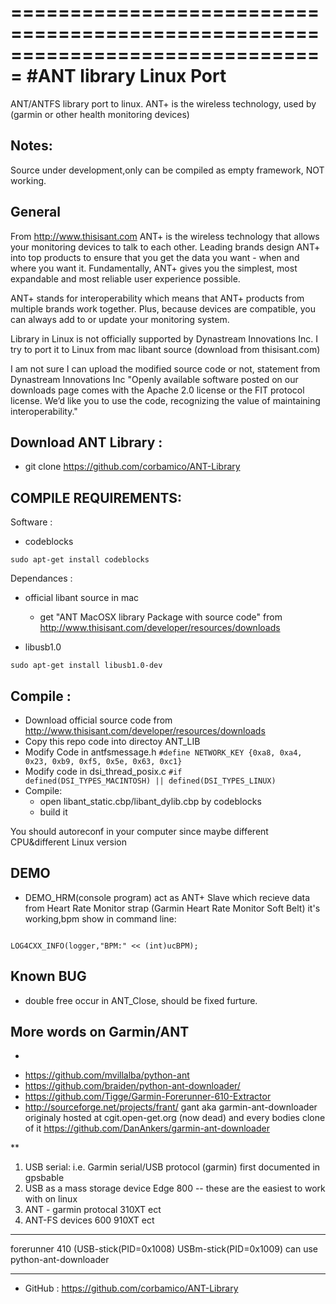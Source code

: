 ===============================================================================
#ANT library Linux Port
===============================================================================
ANT/ANTFS library port to linux. ANT+ is the wireless technology, used by (garmin or other health monitoring devices)

Notes:
-------
Source under development,only can be compiled as empty framework, NOT working.


General
-------
From http://www.thisisant.com
ANT+ is the wireless technology that allows your monitoring devices to talk to each other. Leading brands design ANT+ into top products to ensure that you get the data you want -  when and where you want it. Fundamentally, ANT+ gives you the simplest, most expandable and most reliable user experience possible.

ANT+ stands for interoperability which means that ANT+ products from multiple brands work together. Plus, because devices are compatible, you can always add to or update your monitoring system.

Library in Linux is not officially supported by Dynastream Innovations Inc. I try to port it to Linux from mac libant source (download from thisisant.com)

 I am not sure I can upload the modified source code or not, statement from Dynastream Innovations Inc
"Openly available software posted on our downloads page comes with the Apache 2.0 license or the FIT protocol license. We’d like you to use the code, recognizing the value of maintaining interoperability."


Download ANT Library :
-------
   + git clone https://github.com/corbamico/ANT-Library


COMPILE REQUIREMENTS:
-------
Software :

   + codeblocks
<pre><code>sudo apt-get install codeblocks
</code></pre>

Dependances :
   + official libant source in mac
     - get "ANT MacOSX library Package with source code" from http://www.thisisant.com/developer/resources/downloads

   + libusb1.0
<pre><code>sudo apt-get install libusb1.0-dev
</code></pre>


Compile :
---------
   + Download official source code from http://www.thisisant.com/developer/resources/downloads
   + Copy this repo code into directoy ANT_LIB
   + Modify Code in antfsmessage.h
   <code>#define NETWORK_KEY                    {0xa8, 0xa4, 0x23, 0xb9, 0xf5, 0x5e, 0x63, 0xc1} </code>
   + Modify code in dsi_thread_posix.c
   <code>#if defined(DSI_TYPES_MACINTOSH) || defined(DSI_TYPES_LINUX)</code>
   + Compile:
     - open libant_static.cbp/libant_dylib.cbp by codeblocks
     - build it

You should autoreconf in your computer since maybe different CPU&different Linux version

DEMO
---------
   + DEMO_HRM(console program) act as ANT+ Slave which recieve data from Heart Rate Monitor strap (Garmin Heart Rate Monitor Soft Belt)
it's working,bpm show in command line:
<code>
LOG4CXX_INFO(logger,"BPM:" << (int)ucBPM);
</code>


Known BUG
--------
   + double free occur in ANT_Close, should be fixed furture.

More words on Garmin/ANT
---------
*
 + https://github.com/mvillalba/python-ant
 + https://github.com/braiden/python-ant-downloader/
 + https://github.com/Tigge/Garmin-Forerunner-610-Extractor
 + http://sourceforge.net/projects/frant/
gant aka garmin-ant-downloader originaly hosted at cgit.open-get.org (now dead) and every bodies clone of it https://github.com/DanAnkers/garmin-ant-downloader

**
 1. USB serial: i.e. Garmin serial/USB protocol (garmin) first documented in gpsbable
 2. USB as a mass storage device Edge 800 -- these are the easiest to work with on linux
 3. ANT - garmin protocal 310XT ect
 4. ANT-FS devices 600 910XT ect

***
forerunner 410 (USB-stick(PID=0x1008) USBm-stick(PID=0x1009) can use python-ant-downloader


--------
- GitHub : https://github.com/corbamico/ANT-Library



